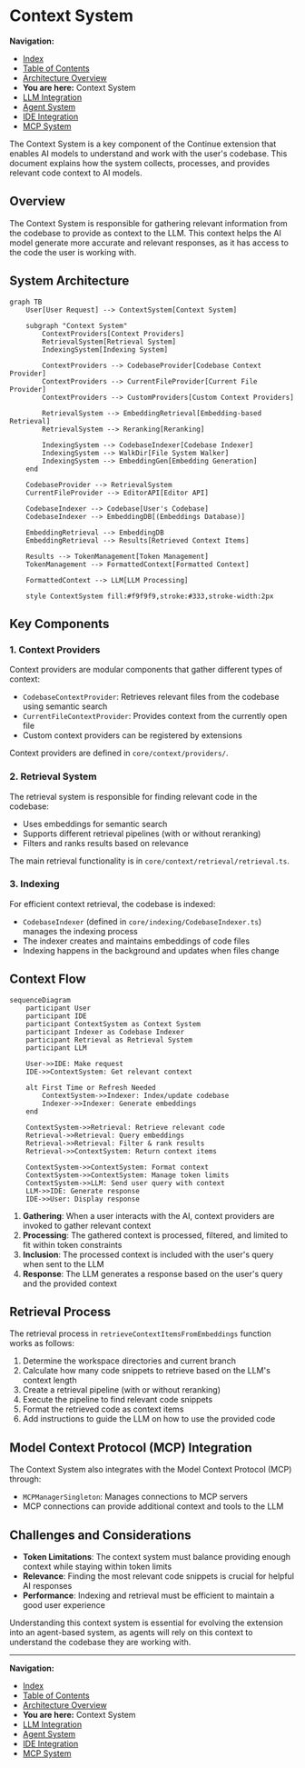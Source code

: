 # Context System

**Navigation:**
- [Index](../index.md)
- [Table of Contents](../table-of-contents.md)
- [Architecture Overview](overview.md)
- **You are here:** Context System
- [LLM Integration](llm-integration.md)
- [Agent System](agent-system.md)
- [IDE Integration](ide-integration.md)
- [MCP System](mcp-system.md)

The Context System is a key component of the Continue extension that enables AI models to understand and work with the user's codebase. This document explains how the system collects, processes, and provides relevant code context to AI models.

## Overview

The Context System is responsible for gathering relevant information from the codebase to provide as context to the LLM. This context helps the AI model generate more accurate and relevant responses, as it has access to the code the user is working with.

## System Architecture

```mermaid
graph TB
    User[User Request] --> ContextSystem[Context System]
    
    subgraph "Context System"
        ContextProviders[Context Providers]
        RetrievalSystem[Retrieval System]
        IndexingSystem[Indexing System]
        
        ContextProviders --> CodebaseProvider[Codebase Context Provider]
        ContextProviders --> CurrentFileProvider[Current File Provider]
        ContextProviders --> CustomProviders[Custom Context Providers]
        
        RetrievalSystem --> EmbeddingRetrieval[Embedding-based Retrieval]
        RetrievalSystem --> Reranking[Reranking]
        
        IndexingSystem --> CodebaseIndexer[Codebase Indexer]
        IndexingSystem --> WalkDir[File System Walker]
        IndexingSystem --> EmbeddingGen[Embedding Generation]
    end
    
    CodebaseProvider --> RetrievalSystem
    CurrentFileProvider --> EditorAPI[Editor API]
    
    CodebaseIndexer --> Codebase[User's Codebase]
    CodebaseIndexer --> EmbeddingDB[(Embeddings Database)]
    
    EmbeddingRetrieval --> EmbeddingDB
    EmbeddingRetrieval --> Results[Retrieved Context Items]
    
    Results --> TokenManagement[Token Management]
    TokenManagement --> FormattedContext[Formatted Context]
    
    FormattedContext --> LLM[LLM Processing]
    
    style ContextSystem fill:#f9f9f9,stroke:#333,stroke-width:2px
```

## Key Components

### 1. Context Providers

Context providers are modular components that gather different types of context:

- `CodebaseContextProvider`: Retrieves relevant files from the codebase using semantic search
- `CurrentFileContextProvider`: Provides context from the currently open file
- Custom context providers can be registered by extensions

Context providers are defined in `core/context/providers/`.

### 2. Retrieval System

The retrieval system is responsible for finding relevant code in the codebase:

- Uses embeddings for semantic search
- Supports different retrieval pipelines (with or without reranking)
- Filters and ranks results based on relevance

The main retrieval functionality is in `core/context/retrieval/retrieval.ts`.

### 3. Indexing

For efficient context retrieval, the codebase is indexed:

- `CodebaseIndexer` (defined in `core/indexing/CodebaseIndexer.ts`) manages the indexing process
- The indexer creates and maintains embeddings of code files
- Indexing happens in the background and updates when files change

## Context Flow

```mermaid
sequenceDiagram
    participant User
    participant IDE
    participant ContextSystem as Context System
    participant Indexer as Codebase Indexer
    participant Retrieval as Retrieval System
    participant LLM
    
    User->>IDE: Make request
    IDE->>ContextSystem: Get relevant context
    
    alt First Time or Refresh Needed
        ContextSystem->>Indexer: Index/update codebase
        Indexer->>Indexer: Generate embeddings
    end
    
    ContextSystem->>Retrieval: Retrieve relevant code
    Retrieval->>Retrieval: Query embeddings
    Retrieval->>Retrieval: Filter & rank results
    Retrieval->>ContextSystem: Return context items
    
    ContextSystem->>ContextSystem: Format context
    ContextSystem->>ContextSystem: Manage token limits
    ContextSystem->>LLM: Send user query with context
    LLM->>IDE: Generate response
    IDE->>User: Display response
```

1. **Gathering**: When a user interacts with the AI, context providers are invoked to gather relevant context
2. **Processing**: The gathered context is processed, filtered, and limited to fit within token constraints
3. **Inclusion**: The processed context is included with the user's query when sent to the LLM
4. **Response**: The LLM generates a response based on the user's query and the provided context

## Retrieval Process

The retrieval process in `retrieveContextItemsFromEmbeddings` function works as follows:

1. Determine the workspace directories and current branch
2. Calculate how many code snippets to retrieve based on the LLM's context length
3. Create a retrieval pipeline (with or without reranking)
4. Execute the pipeline to find relevant code snippets
5. Format the retrieved code as context items
6. Add instructions to guide the LLM on how to use the provided code

## Model Context Protocol (MCP) Integration

The Context System also integrates with the Model Context Protocol (MCP) through:

- `MCPManagerSingleton`: Manages connections to MCP servers
- MCP connections can provide additional context and tools to the LLM

## Challenges and Considerations

- **Token Limitations**: The context system must balance providing enough context while staying within token limits
- **Relevance**: Finding the most relevant code snippets is crucial for helpful AI responses
- **Performance**: Indexing and retrieval must be efficient to maintain a good user experience

Understanding this context system is essential for evolving the extension into an agent-based system, as agents will rely on this context to understand the codebase they are working with.

---

**Navigation:**
- [Index](../index.md)
- [Table of Contents](../table-of-contents.md)
- [Architecture Overview](overview.md)
- **You are here:** Context System
- [LLM Integration](llm-integration.md)
- [Agent System](agent-system.md)
- [IDE Integration](ide-integration.md)
- [MCP System](mcp-system.md) 